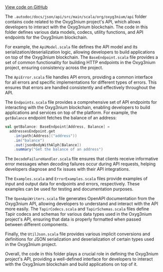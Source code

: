 [View code on GitHub](https://github.com/oxyg3nium/oxyg3nium/.autodoc/docs/json/api/src/main/scala/org/oxyg3nium/api)

The `.autodoc/docs/json/api/src/main/scala/org/oxyg3nium/api` folder contains code related to the Oxyg3nium project's API, which allows developers to interact with the Oxyg3nium blockchain. The code in this folder defines various data models, codecs, utility functions, and API endpoints for the Oxyg3nium blockchain.

For example, the `ApiModel.scala` file defines the API model and its serialization/deserialization logic, allowing developers to build applications on top of the Oxyg3nium blockchain. The `BaseEndpoint.scala` file provides a set of common functionality for building HTTP endpoints in the Oxyg3nium project, ensuring consistency across the project.

The `ApiError.scala` file handles API errors, providing a common interface for all errors and specific implementations for different types of errors. This ensures that errors are handled consistently and effectively throughout the API.

The `Endpoints.scala` file provides a comprehensive set of API endpoints for interacting with the Oxyg3nium blockchain, enabling developers to build applications and services on top of the platform. For example, the `getBalance` endpoint fetches the balance of an address:

```scala
val getBalance: BaseEndpoint[Address, Balance] =
  addressesEndpoint.get
    .in(path[Address]("address"))
    .in("balance")
    .out(jsonBodyWithAlph[Balance])
    .summary("Get the balance of an address")
```

The `DecodeFailureHandler.scala` file ensures that clients receive informative error messages when decoding failures occur during API requests, helping developers diagnose and fix issues with their API integrations.

The `Examples.scala` and `ErrorExamples.scala` files provide examples of input and output data for endpoints and errors, respectively. These examples can be used for testing and documentation purposes.

The `OpenApiWriters.scala` file generates OpenAPI documentation from the Oxyg3nium API, allowing developers to understand and interact with the API more easily. The `TapirCodecs.scala` and `TapirSchemas.scala` files define Tapir codecs and schemas for various data types used in the Oxyg3nium project's API, ensuring that data is properly formatted when passed between different components.

Finally, the `UtilJson.scala` file provides various implicit conversions and definitions for JSON serialization and deserialization of certain types used in the Oxyg3nium project.

Overall, the code in this folder plays a crucial role in defining the Oxyg3nium project's API, providing a well-defined interface for developers to interact with the Oxyg3nium blockchain and build applications on top of it.
